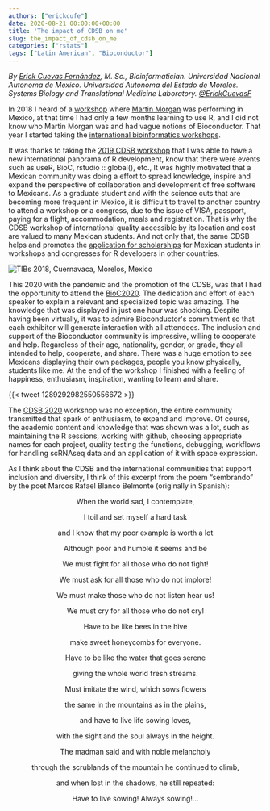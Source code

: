 ```yaml
---
authors: ["erickcufe"]
date: 2020-08-21 00:00:00+00:00
title: 'The impact of CDSB on me'
slug: the_impact_of_cdsb_on_me
categories: ["rstats"]
tags: ["Latin American", "Bioconductor"]
---
```


*By [Erick Cuevas Fernández](https://erickcufe.github.io), M. Sc., Bioinformatician. Universidad Nacional Autonoma de Mexico. Universidad Autonoma del Estado de Morelos. Systems Biology and Translational Medicine Laboratory. [@ErickCuevasF](https://twitter.com/ErickCuevasF)* 

In 2018 I heard of a [workshop](http://congresos.nnb.unam.mx/TIB2018/r-bioconductor-developers-workshop-2018/) where [Martin Morgan](https://www.roswellpark.org/martin-morgan) was performing in Mexico, at that time I had only a few months learning to use R, and I did not know who Martin Morgan was and had vague notions of Bioconductor. That year I started taking the [international bioinformatics workshops](http://congresos.nnb.unam.mx/TIB2018/).

It was thanks to taking the [2019 CDSB workshop](http://congresos.nnb.unam.mx/TIB2019/cdsb-workshop-how-to-build-and-create-tidy-tools/) that I was able to have a new international panorama of R development, know that there were events such as useR, BioC, rstudio :: global(), etc., It was highly motivated that a Mexican community was doing a effort to spread knowledge, inspire and expand the perspective of collaboration and development of free software to Mexicans.
As a graduate student and with the science cuts that are becoming more frequent in Mexico, it is difficult to travel to another country to attend a workshop or a congress, due to the issue of VISA, passport, paying for a flight, accommodation, meals and registration. That is why the CDSB workshop of international quality accessible by its location and cost are valued to many Mexican students. And not only that, the same CDSB helps and promotes the [application for scholarships](https://www.r-consortium.org/blog/2020/03/18/cdsb-diversity-and-outreach-hotspot-in-mexico) for Mexican students in workshops and congresses for R developers in other countries.


![TIBs 2018, Cuernavaca, Morelos, Mexico](/post/2020-08-21-the_impact_of_cdsb_on_me/2018.jpg)

This 2020 with the pandemic and the promotion of the CDSB, was that I had the opportunity to attend the [BioC2020](https://bioc2020.bioconductor.org/). The dedication and effort of each speaker to explain a relevant and specialized topic was amazing. The knowledge that was displayed in just one hour was shocking. Despite having been virtually, it was to admire Bioconductor's commitment so that each exhibitor will generate interaction with all attendees. The inclusion and support of the Bioconductor community is impressive, willing to cooperate and help. Regardless of their age, nationality, gender, or grade, they all intended to help, cooperate, and share. There was a huge emotion to see Mexicans displaying their own packages, people you know physically, students like me.
At the end of the workshop I finished with a feeling of happiness, enthusiasm, inspiration, wanting to learn and share. 

{{< tweet 1289292982550556672 >}}

The [CDSB 2020](https://comunidadbioinfo.github.io/post/cdsb2020-building-workflows-with-rstudio-and-scrnaseq-with-bioconductor/#.XmJT-Z-YU1I) workshop was no exception, the entire community transmitted that spark of enthusiasm, to expand and improve. Of course, the academic content and knowledge that was shown was a lot, such as maintaining the R sessions, working with github, choosing appropriate names for each project, quality testing the functions, debugging, workflows for handling scRNAseq data and an application of it with space expression.

As I think about the CDSB and the international communities that support inclusion and diversity, I think of this excerpt from the poem “sembrando” by the poet Marcos Rafael Blanco Belmonte (originally in Spanish):

<center>
When the world sad, I contemplate,

I toil and set myself a hard task

and I know that my poor example is worth a lot

Although poor and humble it seems and be

We must fight for all those who do not fight!

We must ask for all those who do not implore!

We must make those who do not listen hear us!

We must cry for all those who do not cry!

Have to be like bees in the hive

make sweet honeycombs for everyone.

Have to be like the water that goes serene

giving the whole world fresh streams.

Must imitate the wind, which sows flowers

the same in the mountains as in the plains,

and have to live life sowing loves,

with the sight and the soul always in the height.

 
The madman said and with noble melancholy

through the scrublands of the mountain he continued to climb,

and when lost in the shadows, he still repeated:

Have to live sowing! Always sowing!...
</center>
